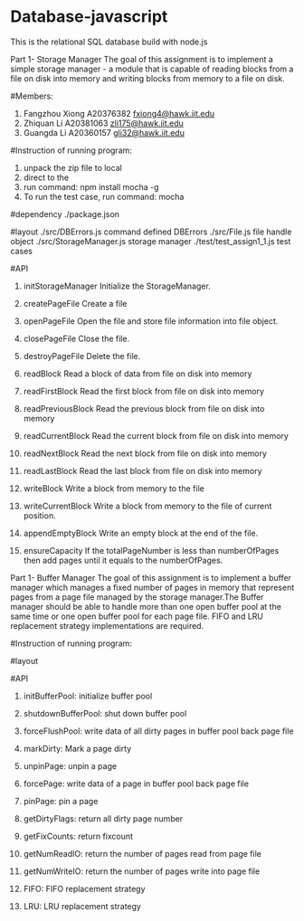 # Database-javascript
This is the relational SQL database build with node.js

Part 1- Storage Manager
The goal of this assignment is to implement a simple storage manager - a module that is capable of reading blocks 
from a file on disk into memory and writing blocks from memory to a file on disk.

#Members:
1. Fangzhou Xiong	A20376382    <fxiong4@hawk.iit.edu>
2. Zhiquan  Li		A20381063	 <zli175@hawk.iit.edu>
3. Guangda  Li		A20360157    <gli32@hawk.iit.edu>


#Instruction of running program:
1. unpack the zip file to local
2. direct to the <rootworkpath>
3. run command: npm install mocha -g
4. To run the test case, run command: mocha

#dependency
./package.json

#layout
./src/DBErrors.js         command defined DBErrors
./src/File.js             file handle object
./src/StorageManager.js   storage manager 
./test/test_assign1_1.js  test cases

#API

1.  initStorageManager	Initialize the StorageManager.

2.  createPageFile		Create a file

3.  openPageFile		Open the file and store file information into file object.

4.  closePageFile		Close the file.

5.  destroyPageFile		Delete the file.

6.  readBlock			Read a block of data from file on disk into memory

7.  readFirstBlock		Read the first block from file on disk into memory

8.  readPreviousBlock	Read the previous block from file on disk into memory 

9. readCurrentBlock		Read the current block from file on disk into memory

10. readNextBlock		Read the next block from file on disk into memory

11. readLastBlock		Read the last block from file on disk into memory

12. writeBlock			Write a block from memory to the file 

13. writeCurrentBlock	Write a block from memory to the file of current position.

14. appendEmptyBlock	Write an empty block at the end of the file.

15. ensureCapacity		If the totalPageNumber is less than numberOfPages then add pages until it equals to the numberOfPages.


Part 1- Buffer Manager
The goal of this assignment is to implement a buffer manager which manages a fixed number of pages in memory that represent pages from a page file managed by the storage manager.The Buffer manager should be able to handle more than one open buffer pool at the same time or one open buffer pool for each page file. FIFO and LRU replacement strategy implementations are required.

#Instruction of running program:


#layout


#API

1.  initBufferPool: initialize buffer pool

2.  shutdownBufferPool: shut down buffer pool

3.  forceFlushPool: write data of all dirty pages in buffer pool back page file

4.  markDirty: Mark a page dirty

5.  unpinPage: unpin a page

6.  forcePage: write data of a page in buffer pool back page file

7.  pinPage: pin a page

8.  getDirtyFlags: return all dirty page number

9.  getFixCounts: return fixcount

10. getNumReadIO: return the number of pages read from page file

11. getNumWriteIO: return the number of pages write into page file

12. FIFO: FIFO replacement strategy

13. LRU: LRU replacement strategy